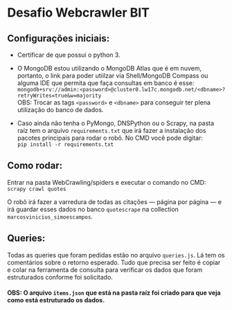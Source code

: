 # Desafio Webcrawler BIT

## Configurações iniciais:

- Certificar de que possui o python 3.
- O MongoDB estou utilizando o MongoDB Atlas que é em nuvem, portanto, o link para poder utiilzar via Shell/MongoDB
  Compass ou alguma IDE que permita que faça consultas em banco é esse: <br>
  ``mongodb+srv://admin:<password>@cluster0.lw17c.mongodb.net/<dbname>?retryWrites=true&w=majority
  `` <br>
  OBS: Trocar as tags `<password>` e `<dbname>` para conseguir ter plena utilização do banco de dados.

- Caso ainda não tenha o PyMongo, DNSPython ou o Scrapy, na pasta raíz tem o arquivo `requirements.txt` que irá fazer a
  instalação dos pacotes principais para rodar o robô. No CMD você pode digitar: <br>
  ``pip install -r requirements.txt``

## Como rodar:

Entrar na pasta WebCrawling/spiders e executar o comando no CMD:<br>
``scrapy crawl quotes``

O robô irá fazer a varredura de todas as citações — página por página — e irá guardar esses dados no banco `quotescrape`
na collection `marcosvinicius_simoescampos`.

## Queries:

Todas as queries que foram pedidas estão no arquivo `queries.js`. Lá tem os comentários sobre o retorno esperado. Tudo
que precisa ser feito é copiar e colar na ferramenta de consulta para verificar os dados que foram estruturados conforme
foi solicitado.

#### OBS: O arquivo ``items.json`` que está na pasta raíz foi criado para que veja como está estruturado os dados.